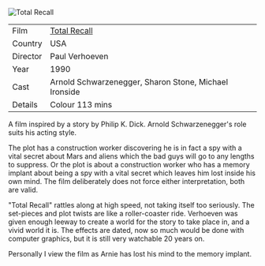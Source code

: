![Total Recall](TotalRecall.jpg)

| | |
|-|-|
Film|[Total Recall](https://www.imdb.com/title/tt0100802/)
Country|USA
Director|Paul Verhoeven
Year|1990
Cast|Arnold Schwarzenegger, Sharon Stone, Michael Ironside
Details|Colour 113 mins

A film inspired by a story by Philip K.
Dick.  Arnold Schwarzenegger's role suits his
acting style.

The plot has a construction worker discovering he is in fact a spy
with a vital secret about Mars and aliens which the bad guys will
go to any lengths to suppress.  Or the plot is about a construction
worker who has a memory implant about being a spy with a vital
secret which leaves him lost inside his own mind.  The film
deliberately does not force either interpretation, both are valid.

"Total Recall" rattles along at high speed, not taking itself too
seriously.  The set-pieces and plot twists are like a roller-coaster
ride.  Verhoeven was given enough leeway to create a world for the
story to take place in, and a vivid world it is.  The effects are
dated, now so much would be done with computer graphics, but it is
still very watchable 20 years on.

Personally I view the film as Arnie has lost his mind to the memory
implant.

